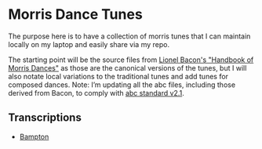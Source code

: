# Morris Dance Tunes

The purpose here is to have a collection of morris tunes that I can maintain locally on my laptop and easily share via my repo. 

The starting point will be the source files from [Lionel Bacon's "Handbook of Morris Dances"](http://www.themorrisring.org/music/handbook-morris-dances) as those are the canonical versions of the tunes, but I will also notate local variations to the traditional tunes and add tunes for composed dances. Note: I’m updating all the abc files, including those derived from Bacon, to comply with [abc standard v2.1](http://abcnotation.com/wiki/abc:standard:v2.1).

## Transcriptions

* [Bampton](https://raw.githubusercontent.com/tomkeays/morris_abc/master/bampton.abc)

